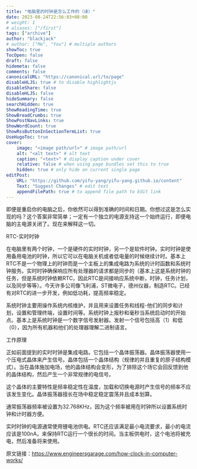 ```yaml
---
title: "电脑里的时钟是怎么工作的（译）"
date: 2023-08-24T22:56:03+08:00
# weight: 1
# aliases: ["/first"]
tags: ["archive"]
author: "blackjack"
# author: ["Me", "You"] # multiple authors
showToc: true
TocOpen: false
draft: false
hidemeta: false
comments: false
canonicalURL: "https://canonical.url/to/page"
disableHLJS: true # to disable highlightjs
disableShare: false
disableHLJS: false
hideSummary: false
searchHidden: true
ShowReadingTime: true
ShowBreadCrumbs: true
ShowPostNavLinks: true
ShowWordCount: true
ShowRssButtonInSectionTermList: true
UseHugoToc: true
cover:
    image: "<image path/url>" # image path/url
    alt: "<alt text>" # alt text
    caption: "<text>" # display caption under cover
    relative: false # when using page bundles set this to true
    hidden: true # only hide on current single page
editPost:
    URL: "https://github.com/yifu-yang/yifu-yang.github.io/content"
    Text: "Suggest Changes" # edit text
    appendFilePath: true # to append file path to Edit link
---
```


即便是重启你的电脑之后，你依然可以得到准确的时间和日期。你想过这是怎么实现的吗？这个答案非常简单；一定有一个独立的电源支持这一个始终运行，即便电脑的主电源关闭了。现在来解释这一切。

RTC-实时时钟

在电脑里有两个时钟，一个是硬件的实时时钟，另一个是软件时钟。实时时钟是使用备用电池的时钟，所以它可以在电脑关机或者低电量的时候继续计时。基本上RTC不是一个物理上的时钟而是一个主板上的集成电路为系统的计时函数和系统时钟服务。实时时钟确保响应所有处理器的请求都是同步的（基本上这是系统时钟的任务，但是系统时钟依赖RTC，因此RTC是间接响应系统中断，时钟，任务计划，以及同步等等）。今天许多公司像飞利浦，ST微电子，德州仪器，制造RTC。已经有对RTC的进一步开发，例如低功耗，提高频率稳定。

系统时钟主要用操作系统内核维护，并且用来设置任务和线程-他们的同步和计划，设置和管理终端，设置时间等。系统时钟上报秒和毫秒当系统启动时的开始点。基本上是系统时钟是一个数字信号发射器。发射一个信号包括高（1）和低（0），因为所有机器和他们的处理器理解二进制语言。

工作原理

正如前面提到的实时时钟是集成电路。它包括一个晶体振荡器。晶体振荡器使用一个压电式晶体来产生信号。晶体包括一个晶体结构（规律的并且重复的原子结构模式）。当在晶体施加电场，他的晶体结构会变形，为了排除这个场它会回反馈到他的晶体结构，然后产生一个非常规律的电信号。

这个晶体的主要特性是频率稳定性在温度，加载和切换电源时产生信号的频率不应该发生变化。晶体振荡器擅长在场中稳定稳定震荡并且成本划算。

通常振荡器频率被设置为32.768KHz，因为这个频率被用在时钟所以设置系统时钟和计时器方便。

实时时钟的电源通常使用锂电池供电。RTC还应该满足最小电流要求，最小的电流应该是100nA，来保持RTC运行一个很长的时间。当主板供电时，这个电池将被充电，然后准备将来使用。

原文链接：https://www.engineersgarage.com/how-clock-in-computer-works/